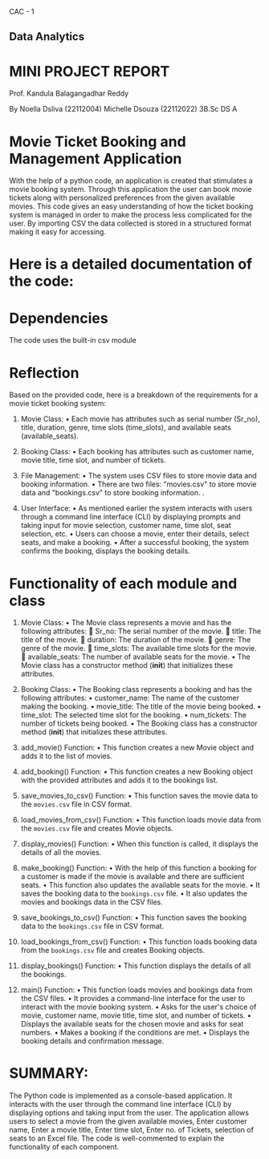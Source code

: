 CAC - 1
## Data Analytics




# MINI PROJECT REPORT




Prof. 
Kandula Balagangadhar Reddy






By
Noella Dsliva (22112004)
Michelle Dsouza (22112022)
3B.Sc DS A




# Movie Ticket Booking and Management Application
With the help of a python code, an application is created that stimulates a movie booking system. Through this application the user can book movie tickets along with personalized preferences from the given available movies. This code gives an easy understanding of how the ticket booking system is managed in order to make the process less complicated for the user. By importing CSV the data collected is stored in a structured format making it easy for accessing.

# Here is a detailed documentation of the code:


# Dependencies
The code uses the built-in csv module

# Reflection

Based on the provided code, here is a breakdown of the requirements for a movie ticket booking system:

1.	Movie Class:
•	Each movie has attributes such as serial number (Sr_no), title, duration, genre, time slots (time_slots), and available seats (available_seats).

2.	Booking Class:
•	Each booking has attributes such as customer name, movie title, time slot, and number of tickets.

3.	File Management:
•	The system uses CSV files to store movie data and booking information.
•	There are two files: "movies.csv" to store movie data and "bookings.csv" to store booking information.
.
4.	User Interface:
•	As mentioned earlier the system interacts with users through a command line interface (CLI) by displaying prompts and taking input for movie selection, customer name, time slot, seat selection, etc.
•	Users can choose a movie, enter their details, select seats, and make a booking.
•	After a successful booking, the system confirms the booking, displays the booking details.


# Functionality of each module and class

1. Movie Class:
    •	The Movie class represents a movie and has the following attributes:
      	Sr_no: The serial number of the movie.
      	title: The title of the movie.
      	duration: The duration of the movie.
      	genre: The genre of the movie.
      	time_slots: The available time slots for the movie.
      	available_seats: The number of available seats for the movie.
    •	The Movie class has a constructor method (__init__) that initializes these attributes.

2. Booking Class:
•	The Booking class represents a booking and has the following attributes:
•	customer_name: The name of the customer making the booking.
•	movie_title: The title of the movie being booked.
•	time_slot: The selected time slot for the booking.
•	num_tickets: The number of tickets being booked.
•	The Booking class has a constructor method (__init__) that initializes these attributes.

3. add_movie() Function:
•	This function creates a new Movie object and adds it to the list of movies.

4. add_booking() Function:
•	This function creates a new Booking object with the provided attributes and adds it to the bookings list.

5. save_movies_to_csv() Function:
•	This function saves the movie data to the `movies.csv` file in CSV format.

6. load_movies_from_csv() Function:
•	This function loads movie data from the `movies.csv` file and creates Movie objects.

7. display_movies() Function:
•	When this function is called, it displays the details of all the movies.

8. make_booking() Function:
•	With the help of this function a booking for a customer is made if the movie is available and there are sufficient seats.
•	This function also updates the available seats for the movie.
•	It saves the booking data to the `bookings.csv` file.
•	It also updates the movies and bookings data in the CSV files.

9. save_bookings_to_csv() Function:
•	This function saves the booking data to the `bookings.csv` file in CSV format.

10. load_bookings_from_csv() Function:
•	This function loads booking data from the `bookings.csv` file and creates Booking objects.

11. display_bookings() Function:
•	This function displays the details of all the bookings.

12. main() Function:
•	This function loads movies and bookings data from the CSV files.
•	It provides a command-line interface for the user to interact with the movie booking system.
•	Asks for the user's choice of movie, customer name, movie title, time slot, and number of tickets.
•	Displays the available seats for the chosen movie and asks for seat numbers.
•	Makes a booking if the conditions are met.
•	Displays the booking details and confirmation message.


# SUMMARY:
The Python code is implemented as a console-based application. It interacts with the user through the command line interface (CLI) by displaying options and taking input from the user. The application allows users to select a movie from the given available movies, Enter customer name, Enter a movie title, Enter time slot, Enter no. of Tickets, selection of seats to an Excel file. The code is well-commented to explain the functionality of each component.
